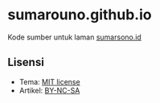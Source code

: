 # sumarouno.github.io

Kode sumber untuk laman [sumarsono.id](http://www.sumarsono.id/)

## Lisensi

- Tema: [MIT license](LICENSE.md)
- Artikel: [BY-NC-SA](http://creativecommons.org/licenses/by-nc-sa/4.0/)
